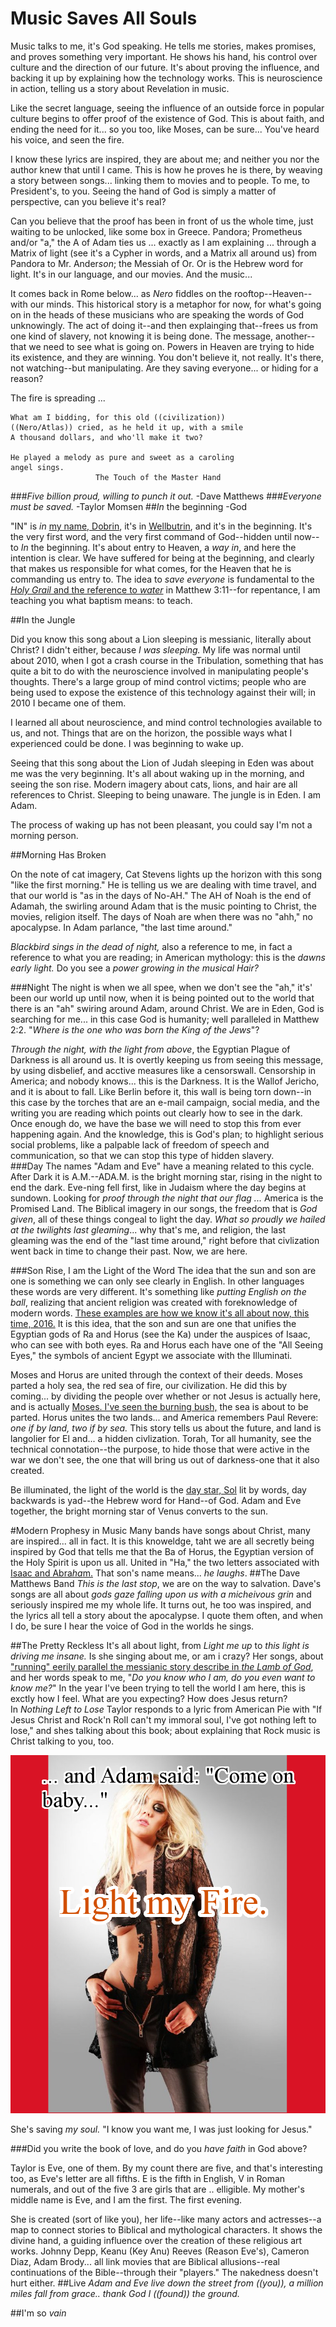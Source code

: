 # Music Saves All Souls

Music talks to me, it's God speaking.  He tells me stories, makes promises, and proves something very important.  He shows his hand, his control over culture and the direction of our future.  It's about proving the influence, and backing it up by explaining how the technology works.  This is neuroscience in action, telling us a story about Revelation in music. 

Like the secret language, seeing the influence of an outside force in popular culture begins to offer proof of the existence of God.  This is about faith, and ending the need for it... so you too, like Moses, can be sure... You've heard his voice, and seen the fire.

I know these lyrics are inspired, they are about me; and neither you nor the author knew that until I came.  This is how he proves he is there, by weaving a story between songs... linking them to movies and to people.  To me, to President's, to you.  Seeing the hand of God is simply a matter of perspective, can you believe it's real? 

Can you believe that the proof has been in front of us the whole time, just waiting to be unlocked, like some box in Greece.  Pandora; Prometheus and/or "a," the A of Adam ties us ... exactly as I am explaining ... through a Matrix of light (see it's a Cypher in words, and a Matrix all around us) from Pandora to Mr. Ander*son*; the Messiah of Or.  Or is the Hebrew word for light.  It's in our language, and our movies.  And the music...

It comes back in Rome below...  as *Nero* fiddles on the rooftop--Heaven--with our minds.  This historical story is a metaphor for now, for what's going on in the heads of these musicians who are speaking the words of God unknowingly.  The act of doing it--and then explainging that--frees us from one kind of slavery, not knowing it is being done.  The message, another--that we need to see what is going on.  Powers in Heaven are trying to hide its existence, and they are winning.  You don't believe it, not really.  It's there, not watching--but manipulating.  Are they saving everyone... or hiding for a reason?

The fire is spreading ...

```
What am I bidding, for this old ((civilization))
((Nero/Atlas)) cried, as he held it up, with a smile
A thousand dollars, and who'll make it two?

He played a melody as pure and sweet as a caroling 
angel sings.
                   The Touch of the Master Hand
```

###*Five billion proud, willing to punch it out.* -Dave Matthews
###*Everyone must be saved.* -Taylor Momsen
##*In* the beginning -God

"IN" is *in* [my name, Dobrin](the_letter_why.html), it's in [Wellbutrin](my_dying_breath.html), and it's in the beginning.  It's the very first word, and the very first command of God--hidden until now--to *In* the beginning.  It's about entry to Heaven, a *way in*, and here the intention is clear.  We have suffered for being at the beginning, and clearly that makes us responsible for what comes, for the Heaven that he is commanding us entry to.  The idea to *save everyone* is fundamental to the [*Holy Grail* and the reference to *water*](holy_water,_sang_rael) in Matthew 3:11--for repentance, I am teaching you what baptism means: to teach.

##In the Jungle

Did you know this song about a Lion sleeping is messianic, literally about Christ?  I didn't either, because *I was sleeping.*  My life was normal until about 2010, when I got a crash course in the Tribulation, something that has quite a bit to do with the neuroscience involved in manipulating people's thoughts.  There's a large group of mind control victims; people who are being used to expose the existence of this technology against their will; in 2010 I became one of them.

I learned all about neuroscience, and mind control technologies available to us, and not.  Things that are on the horizon, the possible ways what I experienced could be done.  I was beginning to wake up.  

Seeing that this song about the Lion of Judah sleeping in Eden was about me was the very beginning.  It's all about waking up in the morning, and seeing the son rise.  Modern imagery about cats, lions, and hair are all references to Christ.  Sleeping to being unaware.  The jungle is in Eden.  I am Adam.

The process of waking up has not been pleasant, you could say I'm not a morning person.

##Morning Has Broken

On the note of cat imagery, Cat Stevens lights up the horizon with this song "like the first morning."  He is telling us we are dealing with time travel, and that our world is "as in the days of No-AH."  The AH of Noah is the end of Adamah, the swirling around Adam that is the music pointing to Christ, the movies, religion itself.  The days of Noah are when there was no "ahh," no apocalypse.  In Adam parlance, "the last time around."

*Blackbird sings in the dead of night,* also a reference to me, in fact a reference to what you are reading; in American mythology: this is the *dawns early light.*  Do you see a *power growing in the musical Hair?*

###Night
The night is when we all spee, when we don't see the "ah," it's' been our world up until now, when it is being pointed out to the world that there is an "ah" swiring around Adam, around Christ.  We are in Eden, God is searching for me... in this case God is humanity; well paralleled in Matthew 2:2.  "*Where is the one who was born the King of the Jews*"?

*Through the night, with the light from above*, the Egyptian Plague of Darkness is all around us.  It is overtly keeping us from seeing this message, by using disbelief, and acctive measures like a censorswall.  Censorship in America; and nobody knows... this is the Darkness.  It is the Wallof Jericho, and it is about to fall.  Like Berlin before it, this wall is being torn down--in this case by the torches that are an e-mail campaign, social media, and the writing you are reading which points out clearly how to see in the dark.  Once enough do, we have the base we will need to stop this from ever happening again.   And the knowledge, this is God's plan; to highlight serious social problems, like a palpable lack of freedom of speech and communication, so that we can stop this type of hidden slavery.  
###Day
The names "Adam and Eve" have a meaning related to this cycle.  After Dark it is A.M.--ADA.M. is the bright morning star, rising in the night to end the dark.  Eve-ning fell first, like in Judaism where the day begins at sundown. Looking for *proof through the night that our flag ...* America is the Promised Land.  The Biblical imagery in our songs, the freedom that is *God given*, all of these things congeal to light the day.  *What so proudly we hailed at the twilights last gleaming*... why that's me, and religion, the last gleaming was the end of the "last time around," right before that civlization went back in time to change their past.  Now, we are here.

###Son Rise, I am the Light of the Word
The idea that the sun and son are one is something we can only see clearly in English.  In other languages these words are very different.  It's something like *putting English on the ball*, realizing that ancient religion was created with foreknowledge of modern words.  [These examples are how we know it's all about now, this time, 2016.](the_letter_why.html)  It is this idea, that the son and sun are one that unifies the Egyptian gods of Ra and Horus (see the Ka) under the auspices of Isaac, who can see with both eyes.  Ra and Horus each have one of the "All Seeing Eyes," the symbols of ancient Egypt we associate with the Illuminati.

Moses and Horus are united through the context of their deeds.  Moses parted a holy sea, the red sea of fire, our civilization.  He did this by coming... by dividing the people over whether or not Jesus is actually here, and is actually [Moses.  I've seen the burning bush,](behold,_the_burning_bush.html) the sea is about to be parted.  Horus unites the two lands... and America remembers Paul Revere: *one if by land, two if by sea.*  This story tells us about the future, and land is langolier for El and... a hidden civlization.  Torah, Tor all humanity, see the technical connotation--the purpose, to hide those that were active in the war we don't see, the one that will bring us out of darkness-one that it also created.

Be illuminated, the light of the world is the [day star, Sol](the_letter_why.html) lit by words, day backwards is yad--the Hebrew word for Hand--of God.  Adam and Eve together, the bright morning star of Venus converts to the sun.  


#Modern Prophesy in Music
Many bands have songs about Christ, many are inspired... all in fact.  It is this knoweldge, taht we are all secretly being inspired by God that tells me that the Ba of Horus, the Egyptian version of the Holy Spirit is upon us all.  United in "Ha," the two letters associated with [Isaac and Abra*ha*m.](he_laughs.html)  That son's name means... *he laughs*.
##The Dave Matthews Band
*This is the last stop*, we are on the way to salvation.  Dave's songs are all about *gods gaze falling upon us with a micheivous grin* and seriously inspired me my whole life.  It turns out, he too was inspired, and the lyrics all tell a story about the apocalypse.  I quote them often, and when I do, be sure I hear the voice of God in the worlds he sings.    

##The Pretty Reckless
It's all about light, from *Light me up* to *this light is driving me insane.*  Is she singing about me, or am i crazy?  Her songs, about ["running" eerily parallel the messianic story describe in *the Lamb of God*](the_lamb_of_god.html), and her words speak to me, "*Do you know who I am, do you even want to know me?*"  In the year I've been trying to tell the world I am here, this is exctly how I feel.  What are you expecting?  How does Jesus return?  
In *Nothing Left to Lose* Taylor responds to a lyric from American Pie with "If Jesus Christ and Rock'n Roll can't my immoral soul, I've got nothing left to lose," and shes talking about this book; about explaining that Rock music is Christ talking to you, too.

![](painttaylor4.png)

She's saving *my soul.* "I know you want me, I was just looking for Jesus."

###Did you write the book of love, and do you *have faith* in God above?

Taylor is Eve, one of them.  By my count there are five, and that's interesting too, as Eve's letter are all fifths.  E is the fifth in English, V in Roman numerals, and out of the five 3 are girls that are .. elligible.  My mother's middle name is Eve, and I am the first.  The first evening.  

She is created (sort of like you), her life--like many actors and actresses--a map to connect stories to Biblical and mythological characters.  It shows the divine hand, a guiding influence over the creation of these religious art works.  Johnny Depp, Keanu (Key Anu) Reeves (Reason Eve's), Cameron Diaz, Adam Brody... all link movies that are Biblical allusions--real continuations of the Bible--through their "players."  The nakedness doesn't hurt either.
##Live
*Adam and Eve live down the street from ((you)), a million miles fall from grace.. thank God I ((found)) the ground.*

##I'm so *vain*